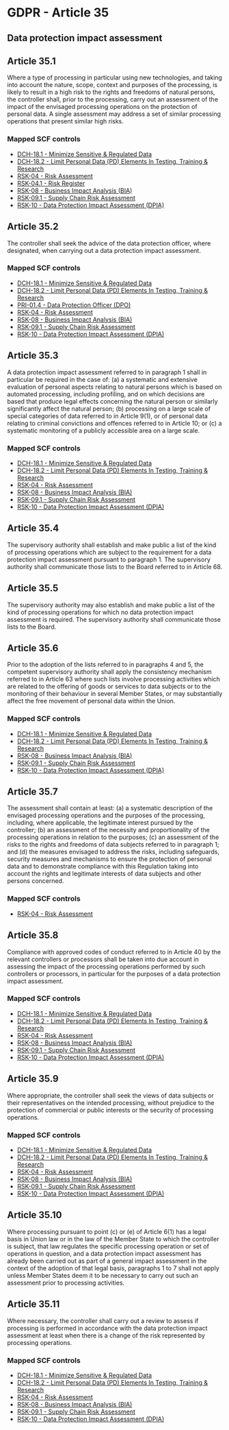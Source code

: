 # GDPR - Article 35
## Data protection impact assessment


## Article 35.1
Where a type of processing in particular using new technologies, and taking into account the nature, scope, context and purposes of the processing, is likely to result in a high risk to the rights and freedoms of natural persons, the controller shall, prior to the processing, carry out an assessment of the impact of the envisaged processing operations on the protection of personal data. A single assessment may address a set of similar processing operations that present similar high risks.

### Mapped SCF controls
- [DCH-18.1 - Minimize Sensitive & Regulated Data](../scf/dch-181-minimizesensitive&regulateddata.md)
- [DCH-18.2 - Limit Personal Data (PD) Elements In Testing, Training & Research](../scf/dch-182-limitpersonaldatapdelementsintesting,training&research.md)
- [RSK-04 - Risk Assessment](../scf/rsk-04-riskassessment.md)
- [RSK-04.1 - Risk Register](../scf/rsk-041-riskregister.md)
- [RSK-08 - Business Impact Analysis (BIA)](../scf/rsk-08-businessimpactanalysisbia.md)
- [RSK-09.1 - Supply Chain Risk Assessment](../scf/rsk-091-supplychainriskassessment.md)
- [RSK-10 - Data Protection Impact Assessment (DPIA)](../scf/rsk-10-dataprotectionimpactassessmentdpia.md)

## Article 35.2
The controller shall seek the advice of the data protection officer, where designated, when carrying out a data protection impact assessment.

### Mapped SCF controls
- [DCH-18.1 - Minimize Sensitive & Regulated Data](../scf/dch-181-minimizesensitive&regulateddata.md)
- [DCH-18.2 - Limit Personal Data (PD) Elements In Testing, Training & Research](../scf/dch-182-limitpersonaldatapdelementsintesting,training&research.md)
- [PRI-01.4 - Data Protection Officer (DPO)](../scf/pri-014-dataprotectionofficerdpo.md)
- [RSK-04 - Risk Assessment](../scf/rsk-04-riskassessment.md)
- [RSK-08 - Business Impact Analysis (BIA)](../scf/rsk-08-businessimpactanalysisbia.md)
- [RSK-09.1 - Supply Chain Risk Assessment](../scf/rsk-091-supplychainriskassessment.md)
- [RSK-10 - Data Protection Impact Assessment (DPIA)](../scf/rsk-10-dataprotectionimpactassessmentdpia.md)

## Article 35.3
A data protection impact assessment referred to in paragraph 1 shall in particular be required in the case of:
(a) a systematic and extensive evaluation of personal aspects relating to natural persons which is based on automated processing, including profiling, and on which decisions are based that produce legal effects concerning the natural person or similarly significantly affect the natural person;
(b) processing on a large scale of special categories of data referred to in Article 9(1), or of personal data relating to criminal convictions and offences referred to in Article 10; or
(c) a systematic monitoring of a publicly accessible area on a large scale.

### Mapped SCF controls
- [DCH-18.1 - Minimize Sensitive & Regulated Data](../scf/dch-181-minimizesensitive&regulateddata.md)
- [DCH-18.2 - Limit Personal Data (PD) Elements In Testing, Training & Research](../scf/dch-182-limitpersonaldatapdelementsintesting,training&research.md)
- [RSK-04 - Risk Assessment](../scf/rsk-04-riskassessment.md)
- [RSK-08 - Business Impact Analysis (BIA)](../scf/rsk-08-businessimpactanalysisbia.md)
- [RSK-09.1 - Supply Chain Risk Assessment](../scf/rsk-091-supplychainriskassessment.md)
- [RSK-10 - Data Protection Impact Assessment (DPIA)](../scf/rsk-10-dataprotectionimpactassessmentdpia.md)

## Article 35.4
The supervisory authority shall establish and make public a list of the kind of processing operations which are subject to the requirement for a data protection impact assessment pursuant to paragraph 1\. The supervisory authority shall communicate those lists to the Board referred to in Article 68.

## Article 35.5
The supervisory authority may also establish and make public a list of the kind of processing operations for which no data protection impact assessment is required. The supervisory authority shall communicate those lists to the Board.

## Article 35.6
Prior to the adoption of the lists referred to in paragraphs 4 and 5, the competent supervisory authority shall apply the consistency mechanism referred to in Article 63 where such lists involve processing activities which are related to the offering of goods or services to data subjects or to the monitoring of their behaviour in several Member States, or may substantially affect the free movement of personal data within the Union.

### Mapped SCF controls
- [DCH-18.1 - Minimize Sensitive & Regulated Data](../scf/dch-181-minimizesensitive&regulateddata.md)
- [DCH-18.2 - Limit Personal Data (PD) Elements In Testing, Training & Research](../scf/dch-182-limitpersonaldatapdelementsintesting,training&research.md)
- [RSK-08 - Business Impact Analysis (BIA)](../scf/rsk-08-businessimpactanalysisbia.md)
- [RSK-09.1 - Supply Chain Risk Assessment](../scf/rsk-091-supplychainriskassessment.md)
- [RSK-10 - Data Protection Impact Assessment (DPIA)](../scf/rsk-10-dataprotectionimpactassessmentdpia.md)

## Article 35.7
The assessment shall contain at least:
(a) a systematic description of the envisaged processing operations and the purposes of the processing, including, where applicable, the legitimate interest pursued by the controller;
(b) an assessment of the necessity and proportionality of the processing operations in relation to the purposes;
(c) an assessment of the risks to the rights and freedoms of data subjects referred to in paragraph 1; and
(d) the measures envisaged to address the risks, including safeguards, security measures and mechanisms to ensure the protection of personal data and to demonstrate compliance with this Regulation taking into account the rights and legitimate interests of data subjects and other persons concerned.

### Mapped SCF controls
- [RSK-04 - Risk Assessment](../scf/rsk-04-riskassessment.md)

## Article 35.8
Compliance with approved codes of conduct referred to in Article 40 by the relevant controllers or processors shall be taken into due account in assessing the impact of the processing operations performed by such controllers or processors, in particular for the purposes of a data protection impact assessment.

### Mapped SCF controls
- [DCH-18.1 - Minimize Sensitive & Regulated Data](../scf/dch-181-minimizesensitive&regulateddata.md)
- [DCH-18.2 - Limit Personal Data (PD) Elements In Testing, Training & Research](../scf/dch-182-limitpersonaldatapdelementsintesting,training&research.md)
- [RSK-04 - Risk Assessment](../scf/rsk-04-riskassessment.md)
- [RSK-08 - Business Impact Analysis (BIA)](../scf/rsk-08-businessimpactanalysisbia.md)
- [RSK-09.1 - Supply Chain Risk Assessment](../scf/rsk-091-supplychainriskassessment.md)
- [RSK-10 - Data Protection Impact Assessment (DPIA)](../scf/rsk-10-dataprotectionimpactassessmentdpia.md)

## Article 35.9
Where appropriate, the controller shall seek the views of data subjects or their representatives on the intended processing, without prejudice to the protection of commercial or public interests or the security of processing operations.

### Mapped SCF controls
- [DCH-18.1 - Minimize Sensitive & Regulated Data](../scf/dch-181-minimizesensitive&regulateddata.md)
- [DCH-18.2 - Limit Personal Data (PD) Elements In Testing, Training & Research](../scf/dch-182-limitpersonaldatapdelementsintesting,training&research.md)
- [RSK-04 - Risk Assessment](../scf/rsk-04-riskassessment.md)
- [RSK-08 - Business Impact Analysis (BIA)](../scf/rsk-08-businessimpactanalysisbia.md)
- [RSK-09.1 - Supply Chain Risk Assessment](../scf/rsk-091-supplychainriskassessment.md)
- [RSK-10 - Data Protection Impact Assessment (DPIA)](../scf/rsk-10-dataprotectionimpactassessmentdpia.md)

## Article 35.10
Where processing pursuant to point (c)  or (e)  of Article 6(1) has a legal basis in Union law or in the law of the Member State to which the controller is subject, that law regulates the specific processing operation or set of operations in question, and a data protection impact assessment has already been carried out as part of a general impact assessment in the context of the adoption of that legal basis, paragraphs 1 to 7 shall not apply unless Member States deem it to be necessary to carry out such an assessment prior to processing activities.

## Article 35.11
Where necessary, the controller shall carry out a review to assess if processing is performed in accordance with the data protection impact assessment at least when there is a change of the risk represented by processing operations.

### Mapped SCF controls
- [DCH-18.1 - Minimize Sensitive & Regulated Data](../scf/dch-181-minimizesensitive&regulateddata.md)
- [DCH-18.2 - Limit Personal Data (PD) Elements In Testing, Training & Research](../scf/dch-182-limitpersonaldatapdelementsintesting,training&research.md)
- [RSK-04 - Risk Assessment](../scf/rsk-04-riskassessment.md)
- [RSK-08 - Business Impact Analysis (BIA)](../scf/rsk-08-businessimpactanalysisbia.md)
- [RSK-09.1 - Supply Chain Risk Assessment](../scf/rsk-091-supplychainriskassessment.md)
- [RSK-10 - Data Protection Impact Assessment (DPIA)](../scf/rsk-10-dataprotectionimpactassessmentdpia.md)
